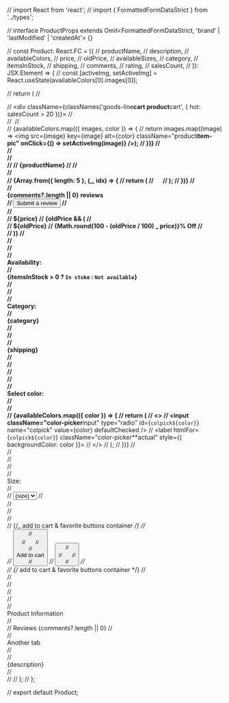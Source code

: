 // import React from 'react';
// import { FormattedFormDataStrict } from '../types';

// interface ProductProps extends Omit<FormattedFormDataStrict, 'brand' | 'lastModified' | 'createdAt'> {}

// const Product: React.FC<ProductProps> = ({
// productName,
// description,
// availableColors,
// price,
// oldPrice,
// availableSizes,
// category,
// itemsInStock,
// shipping,
// comments,
// rating,
// salesCount,
// }): JSX.Element => {
// const [activeImg, setActiveImg] = React.useState<string>(availableColors[0].images[0]);

// return (
// <div className="product">
// <div className={classNames('goods-line**cart product**cart', { hot: salesCount > 20 })}>
// <div className="product__images">
// <img src={activeImg} alt="" className="goods-line__img product__img" />
// <div className="product__img-wrapper">
// {availableColors.map(({ images, color }) => {
// return images.map((image) => <img src={image} key={image} alt={color} className="product**item-pic" onClick={() => setActiveImg(image)} />);
// })}
// </div>
// </div>
// <div className="goods-line**inner product**inner">
// <span className="goods-line**title" title="Nike Air Max 270 React dsa dsa das">
// {productName}
// </span>
// <div className="goods-line__rating-tab">
// <div className="goods-line__rating">
// {Array.from({ length: 5 }, (\_, idx) => {
// return (
// <svg width="15" height="16" viewBox="0 0 15 16" fill="none" xmlns="http://www.w3.org/2000/svg">
// <path
// d="M14.2428 5.927L9.9913 9.44897L11.242 15.173L7.1111 11.715L2.71407 14.989L4.41286 9.32898L0.446777 5.62903L5.62724 5.58899L7.5739 0.0280762L9.07709 5.66406L14.2428 5.927Z"
// fill={idx >= rating ? '#C1C8CE' : '#FFC600'}
// />
// </svg>
// );
// })}
// </div>
// <div className="goods-line__reviews">{comments?.length || 0} reviews</div>
// <button className="goods-line__review-submit">Submit a review</button>
// </div>
// <div className="goods-line__price-wrapper price-line-wrapper">
// <span className="price-line-wrapper__actual-price">${price}</span>
//             {oldPrice && (
//               <div>
//                 <span className="price-line-wrapper__old-price">${oldPrice}</span>
// <span className="price-line-wrapper__percent">{Math.round(100 - (oldPrice / 100) _ price)}% Off</span>
// </div>
// )}
// </div>
// <div className="product__desc">
// <div className="product__wrapper">
// <div className="product__desc-text">Availability:</div>
// <div className="product__desc-value">{itemsInStock > 0 ? `In stoke` : `Not available`}</div>
// </div>
// <div className="product__wrapper">
// <div className="product__desc-text">Category:</div>
// <div className="product__desc-value">{category}</div>
// </div>
// <div className="product__wrapper">
// <div className="product__desc-text">{shipping}</div>
// </div>
// </div>
// <div className="product__desc">
// <div className="product__wrapper">
// <div className="product__desc-text">Select color:</div>
// <div className="product__desc-value product__desc-value_picker">
// <div className="color-picker__wrapper">
// {availableColors.map(({ color }) => {
// return (
// <>
// <input className="color-picker**input" type="radio" id={`colpick${color}`} name="colpick" value={color} defaultChecked />
// <label htmlFor={`colpick${color}`} className="color-picker**actual" style={{ backgroundColor: color }}></label>
// </>
// );
// })}
// </div>
// </div>
// </div>
// <div className="product__wrapper">
// <div className="product__desc-text">Size:</div>
// <div className="product__desc-value">
// <select name="prodselect" id="prodselect" className="product__select">
// {availableSizes.map((size) => {
// return <option value="">{size}</option>;
// })}
// </select>
// </div>
// </div>
// </div>
// <div className="product__options">
// {/_ add to cart & favorite buttons container _/}
// <div className="cart-opts__button-wrapper">
// <button className="cart-opts__btn">
// <div className="cart-opts__icon">
// <svg width="17" height="17" viewBox="0 0 17 17" fill="none" xmlns="http://www.w3.org/2000/svg">
// <path
// fillRule="evenodd"
// clipRule="evenodd"
// d="M13.129 11.3337C13.5901 11.3329 14.0368 11.1722 14.3927 10.879C14.7487 10.5858 14.9919 10.1782 15.081 9.72577L16.081 4.72577C16.1389 4.43597 16.1319 4.13692 16.0604 3.85016C15.989 3.5634 15.8548 3.29605 15.6677 3.06732C15.4806 2.83859 15.2451 2.65412 14.9782 2.52728C14.7112 2.40044 14.4195 2.33436 14.124 2.33374H4.16799V1.33374C4.16799 1.06852 4.06262 0.814184 3.87508 0.626648C3.68754 0.439112 3.4332 0.33374 3.16799 0.33374H1.17699C0.911773 0.33374 0.657403 0.439112 0.469866 0.626648C0.28233 0.814184 0.176989 1.06852 0.176989 1.33374C0.176989 1.59896 0.28233 1.8533 0.469866 2.04083C0.657403 2.22837 0.911773 2.33374 1.17699 2.33374H2.17699V12.3337C1.78105 12.332 1.39348 12.4478 1.0634 12.6664C0.733323 12.8851 0.475558 13.1968 0.322802 13.5621C0.170046 13.9274 0.129158 14.3298 0.205309 14.7184C0.28146 15.1069 0.471224 15.4641 0.750567 15.7448C1.02991 16.0254 1.38626 16.2167 1.77446 16.2946C2.16267 16.3725 2.56528 16.3335 2.93126 16.1824C3.29724 16.0313 3.61012 15.7749 3.83028 15.4458C4.05044 15.1167 4.16798 14.7297 4.16799 14.3337H11.137C11.1386 14.7274 11.2567 15.1117 11.4766 15.4382C11.6964 15.7648 12.0081 16.0189 12.3722 16.1684C12.7363 16.3179 13.1366 16.3563 13.5225 16.2785C13.9084 16.2007 14.2625 16.0103 14.5403 15.7314C14.8181 15.4525 15.0071 15.0976 15.0833 14.7114C15.1595 14.3252 15.1196 13.9251 14.9686 13.5616C14.8176 13.1981 14.5623 12.8874 14.2349 12.6689C13.9074 12.4504 13.5226 12.3337 13.129 12.3337H4.16799V11.3337H13.129ZM14.129 4.33374L13.129 9.33374H4.16799V4.33374H14.124H14.129Z"
// fill="#33A0FF"
// />
// </svg>
// </div>
// <div className="cart-opts__btn-text">Add to cart</div>
// </button>
// <button className="cart-opts__btn">
// <div className="cart-opts__icon">
// <svg width="17" height="15" viewBox="0 0 17 15" fill="none" xmlns="http://www.w3.org/2000/svg">
// <path
// fillRule="evenodd"
// clipRule="evenodd"
// d="M11.1512 2.33375C11.7287 2.3347 12.2938 2.50237 12.7784 2.8166C13.263 3.13082 13.6466 3.57826 13.8831 4.10517C14.1196 4.63208 14.199 5.21606 14.1117 5.787C14.0245 6.35793 13.7743 6.89153 13.3912 7.32374C12.8412 7.94374 8.15117 12.3337 8.15117 12.3337C8.15117 12.3337 3.45117 7.94373 2.90117 7.31373C2.41601 6.76853 2.14897 6.06356 2.15117 5.33375C2.15117 4.5381 2.46723 3.77502 3.02984 3.21241C3.59245 2.6498 4.35553 2.33375 5.15117 2.33375C5.94682 2.33375 6.7099 2.6498 7.27251 3.21241C7.83512 3.77502 8.15117 4.5381 8.15117 5.33375C8.15117 4.5381 8.46723 3.77502 9.02984 3.21241C9.59245 2.6498 10.3555 2.33375 11.1512 2.33375ZM11.1512 0.333748C10.069 0.331789 9.01573 0.68288 8.15117 1.33375C7.16082 0.602303 5.93542 0.261963 4.70971 0.377938C3.48399 0.493913 2.34413 1.05807 1.50854 1.96229C0.672942 2.8665 0.200341 4.04723 0.181265 5.27827C0.162188 6.50931 0.598028 7.70406 1.4052 8.63374C1.9672 9.27774 5.66618 12.7417 6.78618 13.7877C7.15667 14.1342 7.64492 14.3269 8.15215 14.3269C8.65938 14.3269 9.14769 14.1342 9.51818 13.7877C10.6342 12.7427 14.3182 9.28772 14.8872 8.64472C15.5241 7.92405 15.9396 7.03499 16.0839 6.08411C16.2283 5.13324 16.0953 4.16091 15.701 3.2837C15.3067 2.40649 14.6677 1.6616 13.8607 1.13837C13.0537 0.615146 12.1129 0.335792 11.1512 0.333748Z"
// fill="#33A0FF"
// />
// </svg>
// </div>
// </button>
// </div>
// {/_ add to cart & favorite buttons container \*/}
// </div>
// </div>
// </div>
// <div className="info-block">
// <div className="info-block__header">
// <div className="info-block__tab info-block__tab_active">Product Information</div>
// <div className="info-block__tab">
// Reviews <span>{comments?.length || 0}</span>
// </div>
// <div className="info-block__tab">Another tab</div>
// </div>
// <div className="info-block__text">{description}</div>
// </div>
// </div>
// );
// };

// export default Product;
